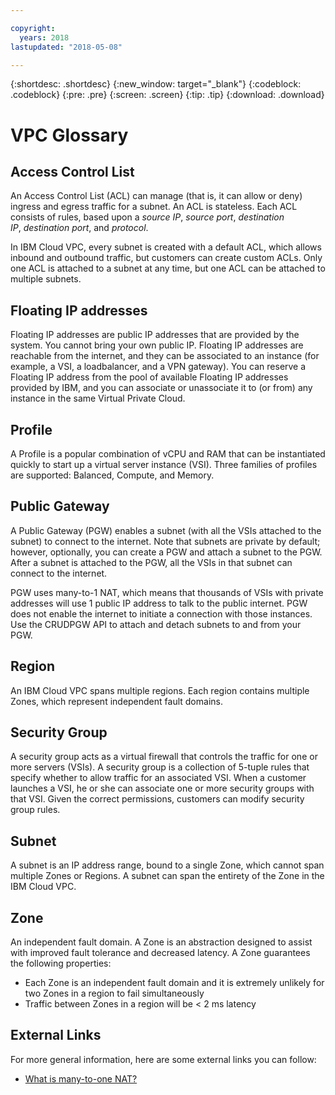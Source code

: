 ```yaml
---

copyright:
  years: 2018
lastupdated: "2018-05-08"

---
```


{:shortdesc: .shortdesc}
{:new_window: target="_blank"}
{:codeblock: .codeblock}
{:pre: .pre}
{:screen: .screen}
{:tip: .tip}
{:download: .download}

# VPC Glossary

## Access Control List
An Access Control List (ACL) can manage (that is, it can allow or deny) ingress and egress traffic for a subnet. An ACL is stateless. Each ACL consists of rules, based upon a _source IP_, _source port_, _destination IP_, _destination port_, and _protocol_.

In IBM Cloud VPC, every subnet is created with a default ACL, which allows inbound and outbound traffic, but customers can create custom ACLs. Only one ACL is attached to a subnet at any time, but one ACL can be attached to multiple subnets.

## Floating IP addresses
Floating IP addresses are public IP addresses that are provided by the system. You cannot bring your own public IP. Floating IP addresses are reachable from the internet, and they can be associated to an instance (for example, a VSI, a loadbalancer, and a VPN gateway). You can reserve a Floating IP address from the pool of available Floating IP addresses provided by IBM, and you can associate or unassociate it to (or from) any instance in the same Virtual Private Cloud.

## Profile
A Profile is a popular combination of vCPU and RAM that can be instantiated quickly to start up a virtual server instance (VSI). Three families of profiles are supported: Balanced, Compute, and Memory.


## Public Gateway
A Public Gateway (PGW) enables a subnet (with all the VSIs attached to the subnet) to connect to the internet. Note that subnets are private by default; however, optionally, you can create a PGW and attach a subnet to the PGW. After a subnet is attached to the PGW, all the VSIs in that subnet can connect to the internet.

PGW uses many-to-1 NAT, which means that thousands of VSIs with private addresses will use 1 public IP address to talk to the public internet. PGW does not enable the internet to initiate a connection with those instances. Use the CRUDPGW API to attach and detach subnets to and from your PGW.

## Region
An IBM Cloud VPC spans multiple regions. Each region contains multiple Zones, which represent independent fault domains.

## Security Group
A security group acts as a virtual firewall that controls the traffic for one or more servers (VSIs). A security group is a collection of 5-tuple rules that specify whether to allow traffic for an associated VSI.
When a customer launches a VSI, he or she can associate one or more security groups with that VSI. Given the correct permissions, customers can modify security group rules.

## Subnet
A subnet is an IP address range, bound to a single Zone, which cannot span multiple Zones or Regions. A subnet can span the entirety of the Zone in the IBM Cloud VPC.

## Zone
An independent fault domain. A Zone is an abstraction designed to assist with improved fault tolerance and decreased latency. A Zone guarantees the following properties:
		
 * Each Zone is an independent fault domain and it is extremely unlikely for two Zones in a region to fail simultaneously
 * Traffic between Zones in a region will be < 2 ms latency
    
## External Links
For more general information, here are some external links you can follow:
 * [What is many-to-one NAT?](https://en.wikipedia.org/wiki/Network_address_translation)
